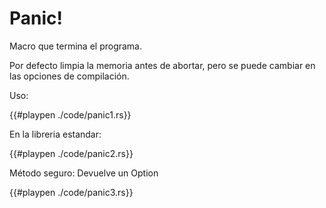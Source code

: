 # Panic!

Macro que termina el programa.

Por defecto limpia la memoria antes de abortar, pero se puede cambiar en las opciones de compilación.

Uso:

{{#playpen ./code/panic1.rs}}

En la libreria estandar:

{{#playpen ./code/panic2.rs}}

Método seguro: Devuelve un Option

{{#playpen ./code/panic3.rs}}
